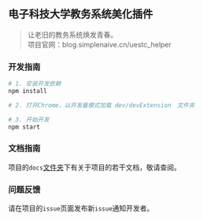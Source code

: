 ## 电子科技大学教务系统美化插件

> 让老旧的教务系统焕发青春。  
> 项目官网：blog.simplenaive.cn/uestc_helper

### 开发指南

```bash
# 1. 安装开发依赖
npm install

# 2. 打开Chrome，以开发着模式加载 dev/devExtension　文件夹

# 3. 开始开发
npm start

```

### 文档指南

项目的`docs`[文件夹](https://github.com/Yidadaa/UESTC_Helper/tree/master/docs)下有关于项目的若干文档，敬请查阅。

### 问题反馈

请在项目的`issue`页面发布新`issue`通知开发者。